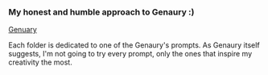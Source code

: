 ### My honest and humble approach to Genaury :) ###
[Genuary]("https://genuary.art/")

Each folder is dedicated to one of the Genaury's prompts. As Genaury itself suggests, I'm not going to try every prompt, only the ones that inspire my creativity the most.

